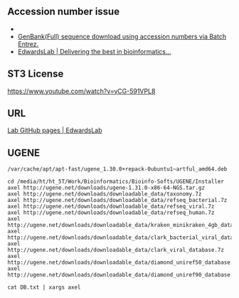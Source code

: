 ## Accession number issue

* [](https://docs.google.com/viewer?url=http%3A%2F%2Fwww.kirkwood.edu%2Fpdf%2Fuploaded%2F262%2Fgenbank_entrez_%2526_fasta.pdf)
* [GenBank(Full) sequence download using accession numbers via Batch Entrez.](https://www.researchgate.net/post/GenBankFull_sequence_download_using_accession_numbers_via_Batch_Entrez)
* [EdwardsLab | Delivering the best in bioinformatics…](https://edwards.sdsu.edu/research/)

## ST3 License

https://www.youtube.com/watch?v=vCG-591VPL8

## URL

[Lab GitHub pages | EdwardsLab](https://edwards.sdsu.edu/research/lab-github-pages/)


## UGENE

```
/var/cache/apt/apt-fast/ugene_1.30.0+repack-0ubuntu1~artful_amd64.deb

cd /media/ht/ht_5T/Work/Bioinformatics/Bioinfo-Softs/UGENE/Installer
axel http://ugene.net/downloads/ugene-1.31.0-x86-64-NGS.tar.gz
axel http://ugene.net/downloads/downloadable_data/taxonomy.7z
axel http://ugene.net/downloads/downloadable_data/refseq_bacterial.7z
axel http://ugene.net/downloads/downloadable_data/refseq_viral.7z
axel http://ugene.net/downloads/downloadable_data/refseq_human.7z
axel http://ugene.net/downloads/downloadable_data/kraken_minikraken_4gb_database.7z
axel http://ugene.net/downloads/downloadable_data/clark_bacterial_viral_database.7z
axel http://ugene.net/downloads/downloadable_data/clark_viral_database.7z
axel http://ugene.net/downloads/downloadable_data/diamond_uniref50_database.7z
axel http://ugene.net/downloads/downloadable_data/diamond_uniref90_database.7z

cat DB.txt | xargs axel
```
